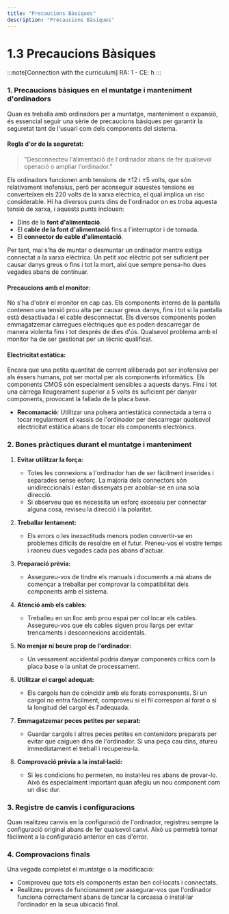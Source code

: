 ```yaml
---
title: "Precaucions Bàsiques"
description: "Precaucions Bàsiques"
---
```


# 1.3 Precaucions Bàsiques
:::note[Connection with the curriculum]
RA: 1 - CE: h
:::


### **1. Precaucions bàsiques en el muntatge i manteniment d'ordinadors**

Quan es treballa amb ordinadors per a muntatge, manteniment o expansió, és essencial seguir una sèrie de precaucions bàsiques per garantir la seguretat tant de l'usuari com dels components del sistema.

#### **Regla d'or de la seguretat:**
> "Desconnecteu l'alimentació de l'ordinador abans de fer qualsevol operació o ampliar l'ordinador."

Els ordinadors funcionen amb tensions de ±12 i ±5 volts, que són relativament inofensius, però per aconseguir aquestes tensions es converteixen els 220 volts de la xarxa elèctrica, el qual implica un risc considerable. Hi ha diversos punts dins de l'ordinador on es troba aquesta tensió de xarxa, i aquests punts inclouen:

- Dins de la **font d'alimentació**.
- El **cable de la font d'alimentació** fins a l'interruptor i de tornada.
- El **connector de cable d'alimentació**.

Per tant, mai s'ha de muntar o desmuntar un ordinador mentre estiga connectat a la xarxa elèctrica. Un petit xoc elèctric pot ser suficient per causar danys greus o fins i tot la mort, així que sempre pensa-ho dues vegades abans de continuar.

#### **Precaucions amb el monitor:**
No s'ha d'obrir el monitor en cap cas. Els components interns de la pantalla contenen una tensió prou alta per causar greus danys, fins i tot si la pantalla està desactivada i el cable desconnectat. Els diversos components poden emmagatzemar càrregues elèctriques que es poden descarregar de manera violenta fins i tot després de dies d'ús. Qualsevol problema amb el monitor ha de ser gestionat per un tècnic qualificat.

#### **Electricitat estàtica:**
Encara que una petita quantitat de corrent alliberada pot ser inofensiva per als éssers humans, pot ser mortal per als components informàtics. Els components CMOS són especialment sensibles a aquests danys. Fins i tot una càrrega lleugerament superior a 5 volts és suficient per danyar components, provocant la fallada de la placa base.

- **Recomanació:** Utilitzar una polsera antiestàtica connectada a terra o tocar regularment el xassís de l'ordinador per descarregar qualsevol electricitat estàtica abans de tocar els components electrònics.

### **2. Bones pràctiques durant el muntatge i manteniment**

1. **Evitar utilitzar la força:**
   - Totes les connexions a l'ordinador han de ser fàcilment inserides i separades sense esforç. La majoria dels connectors són unidireccionals i estan dissenyats per acoblar-se en una sola direcció.
   - Si observeu que es necessita un esforç excessiu per connectar alguna cosa, reviseu la direcció i la polaritat.

2. **Treballar lentament:**
   - Els errors o les inexactituds menors poden convertir-se en problemes difícils de resoldre en el futur. Preneu-vos el vostre temps i raoneu dues vegades cada pas abans d'actuar.

3. **Preparació prèvia:**
   - Assegureu-vos de tindre els manuals i documents a mà abans de començar a treballar per comprovar la compatibilitat dels components amb el sistema.

4. **Atenció amb els cables:**
   - Treballeu en un lloc amb prou espai per col·locar els cables. Assegureu-vos que els cables siguen prou llargs per evitar trencaments i desconnexions accidentals.

5. **No menjar ni beure prop de l'ordinador:**
   - Un vessament accidental podria danyar components crítics com la placa base o la unitat de processament.

6. **Utilitzar el cargol adequat:**
   - Els cargols han de coincidir amb els forats corresponents. Si un cargol no entra fàcilment, comproveu si el fil correspon al forat o si la longitud del cargol és l'adequada.

7. **Emmagatzemar peces petites per separat:**
   - Guardar cargols i altres peces petites en contenidors preparats per evitar que caiguen dins de l'ordinador. Si una peça cau dins, atureu immediatament el treball i recupereu-la.

8. **Comprovació prèvia a la instal·lació:**
   - Si les condicions ho permeten, no instal·leu res abans de provar-lo. Això és especialment important quan afegiu un nou component com un disc dur.

### **3. Registre de canvis i configuracions**

Quan realitzeu canvis en la configuració de l'ordinador, registreu sempre la configuració original abans de fer qualsevol canvi. Això us permetrà tornar fàcilment a la configuració anterior en cas d'error.

### **4. Comprovacions finals**

Una vegada completat el muntatge o la modificació:
- Comproveu que tots els components estan ben col·locats i connectats.
- Realitzeu proves de funcionament per assegurar-vos que l'ordinador funciona correctament abans de tancar la carcassa o instal·lar l'ordinador en la seua ubicació final.

